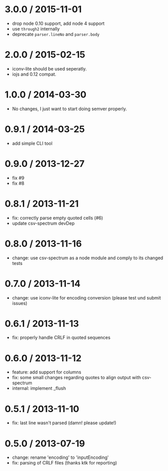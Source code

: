 3.0.0 / 2015-11-01
==================

 * drop node 0.10 support, add node 4 support
 * use `through2` internally
 * deprecate `parser.lineNo` and `parser.body`

2.0.0 / 2015-02-15
==================

 * iconv-lite should be used seperatly.
 * iojs and 0.12 compat.

1.0.0 / 2014-03-30
==================

 * No changes, I just want to start doing semver properly.

0.9.1 / 2014-03-25
==================

 * add simple CLI tool

0.9.0 / 2013-12-27
==================

 * fix #9
 * fix #8

0.8.1 / 2013-11-21
==================

 * fix: correctly parse empty quoted cells (#6)
 * update csv-spectrum devDep

0.8.0 / 2013-11-16
==================

 * change: use csv-spectrum as a node module and comply to its changed tests

0.7.0 / 2013-11-14
==================

 * change: use iconv-lite for encoding conversion (please test und submit issues)

0.6.1 / 2013-11-13
==================

 * fix: properly handle CRLF in quoted sequences

0.6.0 / 2013-11-12
==================

 * feature: add support for columns
 * fix: some small changes regarding quotes to align output with csv-spectrum
 * internal: implement _flush

0.5.1 / 2013-11-10
==================

 * fix: last line wasn't parsed (damn! please update!)

0.5.0 / 2013-07-19
==================

 * change: rename 'encoding' to 'inputEncoding'
 * fix: parsing of CRLF files (thanks ktk for reporting)
